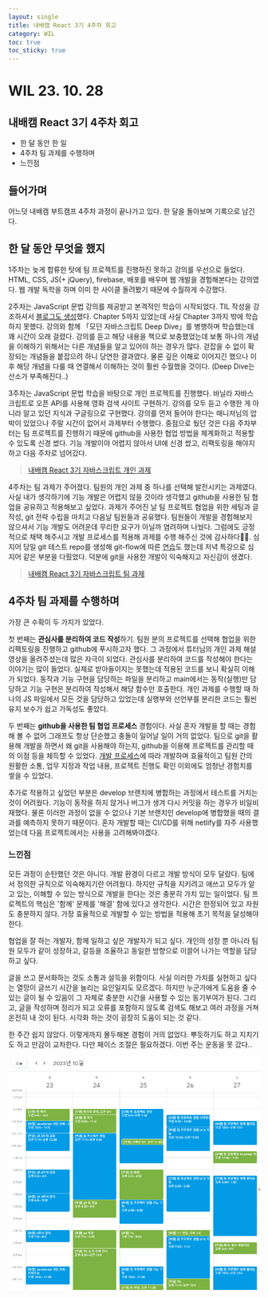 ```yaml
---
layout: single
title: 내배캠 React 3기 4주차 회고
category: WIL
toc: true
toc_sticky: true
---
```


# WIL 23. 10. 28

## 내배캠 React 3기 4주차 회고

- 한 달 동안 한 일
- 4주차 팀 과제를 수행하며
- 느낀점

## 들어가며

어느덧 내배캠 부트캠프 4주차 과정이 끝나가고 있다. 한 달을 돌아보며 기록으로 남긴다.

## 한 달 동안 무엇을 했지

1주차는 늦게 합류한 탓에 팀 프로젝트를 진행하진 못하고 강의를 우선으로 들었다. HTML, CSS, JS(+ jQuery), firebase, 배포를 배우며 웹 개발을 경험해본다는 강의였다. 웹 개발 독학을 하며 이미 한 사이클 돌려봤기 때문에 수월하게 수강했다.

2주차는 JavaScript 문법 강의를 제공받고 본격적인 학습이 시작되었다. TIL 작성을 강조하셔서 [블로그도 생성](https://scseong.github.io/create-a-github-blog/)했다. Chapter 5까지 있었는데 사실 Chapter 3까지 밖에 학습하지 못했다. 강의와 함께 「모던 자바스크립트 Deep Dive」를 병행하며 학습했는데 꽤 시간이 오래 걸렸다. 강의를 듣고 해당 내용을 책으로 보충했었는데 보통 하나의 개념을 이해하기 위해서는 다른 개념들을 알고 있어야 하는 경우가 많다. 걷잡을 수 없이 확장되는 개념들을 붙잡으려 하니 당연한 결과였다. 물론 깊은 이해로 이어지긴 했으나 이후 해당 개념을 다룰 때 연결해서 이해하는 것이 훨씬 수월했을 것이다. (Deep Dive는 산소가 부족해진다..)

3주차는 JavaScript 문법 학습을 바탕으로 개인 프로젝트를 진행했다. 바닐라 자바스크립트로 오픈 API를 사용해 영화 검색 사이트 구현하기. 강의를 모두 듣고 수행한 게 아니라 알고 있던 지식과 구글링으로 구현했다. 강의를 먼저 들어야 한다는 매니저님의 압박이 있었으나 주말 시간이 없어서 과제부터 수행했다. 중점으로 뒀던 것은 다음 주차부터는 팀 프로젝트를 진행하기 때문에 github을 사용한 협업 방법을 체계화하고 적용할 수 있도록 신경 썼다. 기능 개발이야 어렵지 않아서 UI에 신경 썼고, 리팩토링을 해야지 하고 다음 주차로 넘어갔다.

> [내배캠 React 3기 자바스크립트 개인 과제](https://github.com/scseong/movie-app#내배캠-react-3기-자바스크립트-개인-과제)

4주차는 팀 과제가 주어졌다. 팀원의 개인 과제 중 하나를 선택해 발전시키는 과제였다. 사실 내가 생각하기에 기능 개발은 어렵지 않을 것이라 생각했고 github을 사용한 팀 협업을 공유하고 적용해보고 싶었다. 과제가 주어진 날 팀 프로젝트 협업을 위한 세팅과 글 작성, git 전략 수립을 마치고 다음날 팀원들과 공유했다. 팀원들이 개발을 경험해보지 않으셔서 기능 개발도 어려운데 무리한 요구가 아닐까 염려하며 나눴다. 그럼에도 긍정적으로 채택 해주시고 개발 프로세스를 적용해 과제를 수행 해주신 것에 감사하다🙇‍♂️. 심지어 당일 git 테스트 repo를 생성해 git-flow에 따른 [연습](https://scseong.github.io/til/231024TIL/#%EC%9D%B4%EC%A0%9C-%ED%94%84%EB%A1%9C%EC%A0%9D%ED%8A%B8-%EC%A4%80%EB%B9%84%EB%8A%94-%EB%A7%88%EC%B3%A4%EB%8B%A4-%EC%97%B0%EC%8A%B5%ED%95%98%EA%B8%B0)도 했는데 저녁 특강으로 심지어 같은 부분을 다뤘었다. 덕분에 git을 사용한 개발이 익숙해지고 자신감이 생겼다.

> [내배캠 React 3기 자바스크립트 팀 과제](https://github.com/nbcamp-react/movie-app#내배캠-react-3기-자바스크립트-팀-과제)

## 4주차 팀 과제를 수행하며

가장 큰 수확이 두 가지가 있었다.

첫 번째는 **관심사를 분리하여 코드 작성**하기. 팀원 분의 프로젝트를 선택해 협업을 위한 리팩토링을 진행하고 github에 푸시하고자 했다. 그 과정에서 튜터님의 개인 과제 해설 영상을 올려주셨는데 많은 자극이 되었다. 관심사를 분리하여 코드를 작성해야 한다는 이야기는 많이 들었다. 실제로 받아들이지는 못했는데 적용된 코드를 보니 확실히 이해가 되었다. 동작과 기능 구현을 담당하는 파일을 분리하고 main에서는 동작(실행)만 담당하고 기능 구현은 분리하여 작성해서 해당 함수만 호출한다. 개인 과제를 수행할 때 하나의 JS 파일에서 모든 것을 담당하고 있었는데 실행부와 선언부를 분리한 코드는 훨씬 유지 보수가 쉽고 가독성도 좋았다.

두 번째는 **github을 사용한 팀 협업 프로세스** 경험이다. 사실 혼자 개발을 할 때는 경험해 볼 수 없어 그래프도 항상 단순했고 충돌이 일어날 일이 거의 없었다. 팀으로 git을 활용해 개발을 하면서 왜 git을 사용해야 하는지, github을 이용해 프로젝트를 관리할 때의 이점 등을 체득할 수 있었다. [개발 프로세스](https://github.com/nbcamp-react/movie-app#-%EA%B0%9C%EB%B0%9C-%ED%94%84%EB%A1%9C%EC%84%B8%EC%8A%A4)에 따라 개발하며 효율적이고 팀원 간의 원활한 소통, 업무 지정과 작업 내용, 프로젝트 진행도 확인 이외에도 엄청난 경험치를 쌓을 수 있었다.

추가로 적용하고 싶었던 부분은 develop 브랜치에 병합하는 과정에서 테스트를 거치는 것이 어려웠다. 기능이 동작을 하지 않거나 버그가 생겨 다시 커밋을 하는 경우가 비일비재했다. 물론 이러한 과정이 없을 수 없으나 기본 브랜치인 develop에 병합했을 때의 결과를 예측하지 못하기 때문이다. 혼자 개발할 때는 CI/CD를 위해 netlify를 자주 사용했었는데 다음 프로젝트에서는 사용을 고려해봐야겠다.

### 느낀점

모든 과정이 순탄했던 것은 아니다. 개발 환경이 다르고 개발 방식이 모두 달랐다. 팀에서 정의한 규칙으로 익숙해지기란 어려웠다. 하지만 규칙을 지키려고 애쓰고 모두가 알고 있는, 이해할 수 있는 방식으로 개발을 한다는 것은 충분히 가치 있는 일이었다. 팀 프로젝트의 핵심은 '함께' 문제를 '해결' 함에 있다고 생각한다. 시간은 한정되어 있고 자원도 충분하지 않다. 가장 효율적으로 개발할 수 있는 방법을 적용해 초기 목적을 달성해야 한다.

협업을 잘 하는 개발자, 함께 일하고 싶은 개발자가 되고 싶다. 개인의 성장 뿐 아니라 팀원 모두가 같이 성장하고, 갈등을 조율하고 동일한 방향으로 이끌어 나가는 역할을 담당하고 싶다.

글을 쓰고 문서화하는 것도 소통과 설득을 위함이다. 사실 이러한 가치를 실현하고 싶다는 열망이 글쓰기 시간을 늘리는 요인일지도 모르겠다. 하지만 누군가에게 도움을 줄 수 있는 글이 될 수 있음이 그 자체로 충분한 시간을 사용할 수 있는 동기부여가 된다. 그리고, 글을 작성하며 정리가 되고 오류를 포함하지 않도록 검색도 해보고 여러 과정을 거쳐 온전히 내 것이 된다. 시각화 하는 것이 굉장히 도움이 되는 것 같다.

한 주간 쉽지 않았다. 이렇게까지 몰두해본 경험이 거의 없었다. 뿌듯하기도 하고 지치기도 하고 만감이 교차한다. 다만 페이스 조절은 필요하겠다. 이번 주는 운동을 못 갔다..

![image-20231028153848303](/assets/images/2023-10-28-231028WIL/image-20231028153848303.png)
